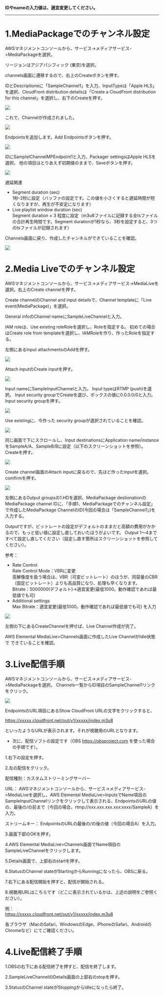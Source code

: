 **IDやnameの入力値は、適宜変更してください。**

----

# 1.MediaPackageでのチャンネル設定


AWSマネジメントコンソールから、サービス->メディアサービス->MediaPackageを選択。

リージョンはアジアパシフィック (東京)を選択。

channels画面に遷移するので、右上のCreateボタンを押す。

IDとDescriptioneに「SampleChannel1」を入力、InputTypeは「Apple HLS」を選択、CloudFront
distribution detailsは「Create a CloudFront distribution for this
channel」を選択し、右下のCreateを押す。

![](screenshots/AWS001.png)

これで、Channelが作成されました。

![](screenshots/AWS002.png)


Endpointsを追加します。Add Endpointsボタンを押す。

![](screenshots/AWS003.png)

IDにSampleIChanneIMPEndpoint1と入力、Packager settingsはApple HLSを選択。
他の項目はとりあえず初期値のままで、Saveボタンを押す。

![](screenshots/AWS004.png)

遅延関連

- Segment duration (sec)  
1秒-2秒に設定（バッファの設定です。この値を小さくすると遅延時間が短くなりますが、再生が不安定になります）
- Live playlist window duration (sec)  
Segment duration × 3 程度に設定（m3u8ファイルに記録する全tsファイルの合計再生時間です。Segment durationが1秒なら、3秒を設定すると、3つのtsファイルが記録されます）

Channels画面に戻り、作成したチャンネルができていることを確認。

![](screenshots/AWS005.png)

# 2.Media Liveでのチャンネル設定

AWSマネジメントコンソールから、サービス->メディアサービス->MediaLiveを選択。右上のCreate channelを押す。

Create channelのChannel and input detailsで、Channel templateに「Live
event(MediaPackage)」を選択。

General infoのChannel nameにSampleLiveChannelと入力。

IAM roleは、Use existing roleRoleを選択し、Roleを指定する。
初めての場合はCreate role from templateを選択し、IAMRoleを作り、作ったRoleを指定する。

左側にあるInput attachmentsのAddを押す。

![](screenshots/AWS006.png)

Attach inputのCreate inputを押す。

![](screenshots/AWS008.png)

Input nameにSampleInputChannelと入力。
Input typeはRTMP (push)を選択。
Input security groupでCreateを選び、ボックスの値に0.0.0.0/0と入力。
Input security groupを押す。

![](screenshots/AWS009.png)

Use existingに、今作った security groupが選択されていることを確認。

![](screenshots/AWS010.png)

同じ画面で下にスクロールし、Input destinationsにApplication
name/instanceをSampleA/A、SampleB/Bに設定（以下のスクリーンショットを参照）。
Createを押す。

![](screenshots/AWS011.png)

Create channel画面のAttach inputに戻るので、先ほど作ったinputを選択。
comfirmを押す。

![](screenshots/AWS012.png)


左側にあるOutput groupsの1.HDを選択、MediaPackage destionationのMediaPackage
channel IDに、「手順1、MediaPackageでのチャンネル設定」で作成したMediaPackage
ChannelのID(今回の場合は「SampleChannel1」)を入力する。

Outputですが、ビットレートの設定がデフォルトのままだと高額の費用がかかるので、もっと低い値に設定し直しておいたほうがよいです。
Output 1～4まですべて設定し直してください（設定し直す箇所はスクリーンショットを参照してください）。

参考：
- Rate Control  
Rate Control Mode：VBRに変更  
高解像度を扱う場合は、VBR（可変ビットレート）のほうが、同容量のCBR（固定ビットレート）よりも高品質になり、処理も早くなります。  
Bitrate：5000000(デフォルト)→適宜変更(最低1000。動作確認であれば最低値でも可)  
- Additional settings  
Max Bitrate：適宜変更(最低1000。動作確認であれば最低値でも可) を入力  

![](screenshots/AWS007.png)

左側の下にあるCreateChannelを押せば、Live Channel作成が完了。

AWS Elemental MediaLive>Channels画面に作成したLive ChannelがIdle状態で
できていることを確認。

# 3.Live配信手順

AWSマネジメントコンソールから、サービス->メディアサービス->MediaPackageを選択。
Channels一覧からID項目のSampleChannel1リンクをクリック。

![](screenshots/AWS013.png)

EndpointsのURL項目にあるShow CloudFront URLの文字をクリックすると、  

https://xxxxx.cloudfront.net/out/v1/xxxxx/index.m3u8  

といったようなURLが表示されます。それが視聴用のURLとなります。

- 次に、配信ソフトの設定です（OBS https://obsproject.com を使った場合の手順です）。

1.右下の設定を押す。

2.左の配信をクリック。

配信種別：カスタムストリーミングサーバー

URL：
AWSマネジメントコンソールから、サービス->メディアサービス->MediaLiveを選択し、AWS Elemental
MediaLive>InputsでName項目のSampleInputChannelリンクをクリックして表示される、EndpointsのURLの値の、最後の/の前まで（今回の場合、rtmp://xxx.xxx.xxx.xxx:xxxx/SampleA）を入力。

ストリームキー：
EndpointsのURLの最後の/の後の値（今回の場合A）を入力。

3.画面下部のOKを押す。

4.AWS Elemental MediaLive>Channels画面でName項目のSampleLiveChannelをクリックします。

5.Details画面で、上部右のstartを押す。

6.StatusのChannel stateがStartingからRunningになったら、OBSに戻る。

7.右下にある配信開始を押すと、配信が開始される。

8.視聴用URLはこちらです（どこに表示されているかは、上述の説明をご参照ください）。

例：  
https://xxxxx.cloudfront.net/out/v1/xxxxx/index.m3u8

各ブラウザ（MacのSafari、WindowsのEdge、iPhoneのSafari、AndroidのChromeなど）にてご確認ください。

# 4.Live配信終了手順

1.OBSの右下にある配信終了を押すと、配信を終了します。

2.SampleLiveChannelのDetails画面の上部右のstopを押す。

3.StatusのChannel stateがStoppingからIdleになったら終了。
